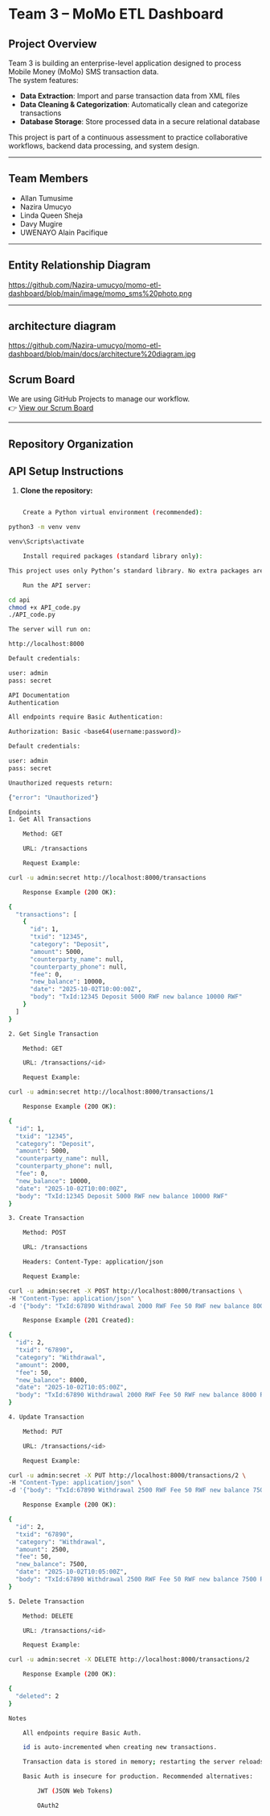 # Team 3 – MoMo ETL Dashboard

## Project Overview
Team 3 is building an enterprise-level application designed to process Mobile Money (MoMo) SMS transaction data.  
The system features:

- **Data Extraction**: Import and parse transaction data from XML files  
- **Data Cleaning & Categorization**: Automatically clean and categorize transactions  
- **Database Storage**: Store processed data in a secure relational database  

This project is part of a continuous assessment to practice collaborative workflows, backend data processing, and system design.

---

## Team Members
- Allan Tumusime  
- Nazira Umucyo  
- Linda Queen Sheja  
- Davy Mugire
- UWENAYO Alain Pacifique

---

## Entity Relationship Diagram
https://github.com/Nazira-umucyo/momo-etl-dashboard/blob/main/image/momo_sms%20photo.png

---
## architecture diagram
https://github.com/Nazira-umucyo/momo-etl-dashboard/blob/main/docs/architecture%20diagram.jpg

## Scrum Board
We are using GitHub Projects to manage our workflow.  
👉 [View our Scrum Board](https://github.com/users/Nazira-umucyo/projects/1/views/1)

---

## Repository Organization



## API Setup Instructions

1. **Clone the repository:**

```bash

    Create a Python virtual environment (recommended):

python3 -m venv venv

venv\Scripts\activate      

    Install required packages (standard library only):

This project uses only Python’s standard library. No extra packages are required.

    Run the API server:

cd api
chmod +x API_code.py      
./API_code.py

The server will run on:

http://localhost:8000

Default credentials:

user: admin
pass: secret

API Documentation
Authentication

All endpoints require Basic Authentication:

Authorization: Basic <base64(username:password)>

Default credentials:

user: admin
pass: secret

Unauthorized requests return:

{"error": "Unauthorized"}

Endpoints
1. Get All Transactions

    Method: GET

    URL: /transactions

    Request Example:

curl -u admin:secret http://localhost:8000/transactions

    Response Example (200 OK):

{
  "transactions": [
    {
      "id": 1,
      "txid": "12345",
      "category": "Deposit",
      "amount": 5000,
      "counterparty_name": null,
      "counterparty_phone": null,
      "fee": 0,
      "new_balance": 10000,
      "date": "2025-10-02T10:00:00Z",
      "body": "TxId:12345 Deposit 5000 RWF new balance 10000 RWF"
    }
  ]
}

2. Get Single Transaction

    Method: GET

    URL: /transactions/<id>

    Request Example:

curl -u admin:secret http://localhost:8000/transactions/1

    Response Example (200 OK):

{
  "id": 1,
  "txid": "12345",
  "category": "Deposit",
  "amount": 5000,
  "counterparty_name": null,
  "counterparty_phone": null,
  "fee": 0,
  "new_balance": 10000,
  "date": "2025-10-02T10:00:00Z",
  "body": "TxId:12345 Deposit 5000 RWF new balance 10000 RWF"
}

3. Create Transaction

    Method: POST

    URL: /transactions

    Headers: Content-Type: application/json

    Request Example:

curl -u admin:secret -X POST http://localhost:8000/transactions \
-H "Content-Type: application/json" \
-d '{"body": "TxId:67890 Withdrawal 2000 RWF Fee 50 RWF new balance 8000 RWF"}'

    Response Example (201 Created):

{
  "id": 2,
  "txid": "67890",
  "category": "Withdrawal",
  "amount": 2000,
  "fee": 50,
  "new_balance": 8000,
  "date": "2025-10-02T10:05:00Z",
  "body": "TxId:67890 Withdrawal 2000 RWF Fee 50 RWF new balance 8000 RWF"
}

4. Update Transaction

    Method: PUT

    URL: /transactions/<id>

    Request Example:

curl -u admin:secret -X PUT http://localhost:8000/transactions/2 \
-H "Content-Type: application/json" \
-d '{"body": "TxId:67890 Withdrawal 2500 RWF Fee 50 RWF new balance 7500 RWF"}'

    Response Example (200 OK):

{
  "id": 2,
  "txid": "67890",
  "category": "Withdrawal",
  "amount": 2500,
  "fee": 50,
  "new_balance": 7500,
  "date": "2025-10-02T10:05:00Z",
  "body": "TxId:67890 Withdrawal 2500 RWF Fee 50 RWF new balance 7500 RWF"
}

5. Delete Transaction

    Method: DELETE

    URL: /transactions/<id>

    Request Example:

curl -u admin:secret -X DELETE http://localhost:8000/transactions/2

    Response Example (200 OK):

{
  "deleted": 2
}

Notes

    All endpoints require Basic Auth.

    id is auto-incremented when creating new transactions.

    Transaction data is stored in memory; restarting the server reloads from the XML file.

    Basic Auth is insecure for production. Recommended alternatives:

        JWT (JSON Web Tokens)

        OAuth2
